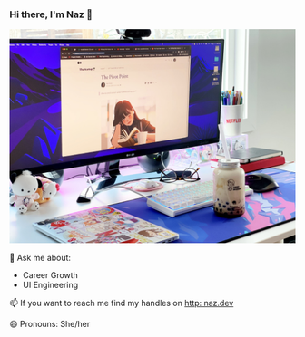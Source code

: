 ### Hi there, I'm Naz 👋

![alt text](./profile.jpg)

💬 Ask me about:
   - Career Growth
   - UI Engineering
   
📫 If you want to reach me find my handles on [http: naz.dev](http://naz.dev)

😄 Pronouns: She/her

